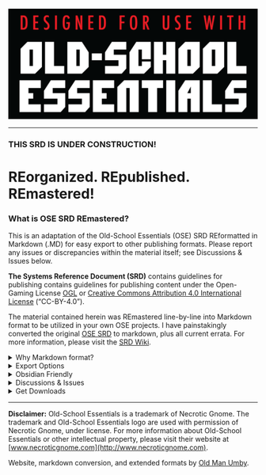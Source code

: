 
![OSE Logo](OSE.Logo.Black.png)

---

### THIS SRD IS UNDER CONSTRUCTION!

# REorganized. REpublished. REmastered!

### What is OSE SRD REmastered?

This is an adaptation of the Old-School Essentials (OSE) SRD REformatted in Markdown (.MD) for easy export to other publishing formats. Please report any issues or discrepancies within the material itself; see Discussions & Issues below.

**The Systems Reference Document (SRD)** contains guidelines for publishing contains guidelines for publishing content under the Open-Gaming License [OGL](https://oldschoolessentials.necroticgnome.com/srd/index.php/Open_Game_License) or [Creative Commons Attribution 4.0 International License](https://creativecommons.org/licenses/by/4.0/legalcode) (“CC-BY-4.0”).

The material contained herein was REmastered line-by-line into Markdown format to be utilized in your own OSE projects. I have painstakingly converted the original [OSE SRD](https://oldschoolessentials.necroticgnome.com/srd/index.php/Main_Page) to markdown, plus all current errata. For more information, please visit the [SRD Wiki](https://srd.wiki).

<details>
 <summary>Why Markdown format?</summary>

Markdown is a lightweight markup language with plain text formatting syntax created by [John Gruber](https://daringfireball.net). By its very nature, being a plain text file, it is designed to add future-proofing to any set of documents while still maintaining basic text and table formatting options. In addition, Markdown may be exported to HTML and many other formats using a number of various Markdown editors. Markdown is often used to format readme files, for writing books, blogs, and messages, or to simply create rich text using plain text in a Markdown editor.

</details>

<details>
 <summary>Export Options</summary>

I recommend using the following Markdown applications to edit the material:

* [Typora](https://typora.io): $15 (Pay Once)
* [Visual Studio Code](https://code.visualstudio.com/Download): FREE!

To export Markdown to various publishing formats, I recommend using Typora (listed above) as it has many good export options which will satify the majority of users. Most any good Markdown editors will offer basic exports. However, if you want more options, [PanWriter](https://panwriter.com) is the best solution. However, for PanWiter to function properly, the following applications must also be installed to maximize your export options:

* [Download PanDoc](https://github.com/jgm/pandoc/releases/download/2.19.2/pandoc-2.19.2-macOS.pkg)

Alternatively, you can install pandoc using Homebrew:

`brew install pandoc`

Homebrew can also install other software that integrates with Pandoc. For example, to install librsvg (its rsvg-convert covers formats without SVG support), Python (to use Pandoc filters), and BasicTeX (to typeset PDFs with LaTeX):

`brew install librsvg python homebrew/cask/basictex`

Note: On unsupported versions of macOS (more than three releases old), Homebrew installs from the source, which takes additional time and disk space for the ghc compiler and dependent Haskell libraries.

There is a zip file containing the binaries and man pages, for those who prefer not to use the installer. Simply unzip the file and move the binaries and man pages to whatever directory you like.

By default, Pandoc creates PDFs using LaTeX. Because a full MacTeX installation uses four gigabytes of disk space, we recommend BasicTeX or TinyTeX and using the tlmgr tool to install additional packages as needed. If you receive errors warning of fonts not found:

`tlmgr install collection-fontsrecommended`

</details>

<details>
 <summary>Obsidian Friendly</summary>

This adaption of the OSE SRD is designed specifically for PKM applications like Obsidian. [Obsidian.md](https://obsidian.md) is a powerful knowledge base on top of a local folder of plain text Markdown files. That definition sounds simple; however, Obsidian is much, much more. Visit [Josh Plunket's YouTube Channel](https://www.youtube.com/c/JoshPlunkett/videos) to learn more about using Obsidian for your roleplaying game campaign management.

</details>

<details>
 <summary>Discussions & Issues</summary>

Feel free to visit our [discussion](https://github.com/OldManUmby/OSE.SRD.Wiki/discussions) forum to examine publishing ideas regarding the D&D SRD. Please **REport** any [issues](https://github.com/OldManUmby/OSE.SRD.Wiki/issues) you find through Github. As an alternative, you can **REfork & REuse** this project through a GitHub [pull request](https://github.com/OldManUmby/OSE.SRD.Wiki/pulls).

</details>

<details>
 <summary>Get Downloads</summary>

* Download the latest [Release](#). COMING SOON!
* Download OSE official [Basic Rules](https://necroticgnome.com/products/old-school-essentials-basic-rules).
* Download OSE official [Errata](https://docs.google.com/document/d/1dzQnig4CNET8-1yLJgOfYdssc70oUp5rGfGUZuBZBQE/edit#heading=h.8u1si328qbpn).
* Download OSE official [Characters Sheets]([http://dnd.wizards.com/articles/features/character_sheets](https://necroticgnome.com/collections/free-downloads)).

</details>

---

**Disclaimer:** Old-School Essentials is a trademark of Necrotic Gnome. The trademark and Old-School Essentials logo are used with permission of Necrotic Gnome, under license. For more information about Old-School Essentials or other intellectual property, please visit their website at [www.necroticgnome.com](http://www.necroticgnome.com).

Website, markdown conversion, and extended formats by [Old Man Umby](http://www.oldmanumby.com).
